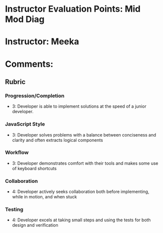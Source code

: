 # Instructor Evaluation Points: Mid Mod Diag
# Instructor: Meeka
# Comments:

## Rubric

### Progression/Completion

* 3: Developer is able to implement solutions at the speed of a junior developer.

### JavaScript Style

* 3: Developer solves problems with a balance between conciseness and clarity and often extracts logical components

### Workflow

* 3: Developer demonstrates comfort with their tools and makes some use of keyboard shortcuts

### Collaboration

* 4: Developer actively seeks collaboration both before implementing, while in motion, and when stuck

### Testing

* 4: Developer excels at taking small steps and using the tests for both design and verification

